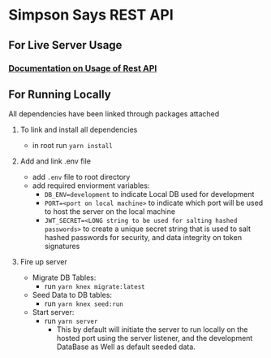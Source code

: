 # Simpson Says REST API
## For Live Server Usage
### [Documentation on Usage of Rest API](http://simpsonsaysapidocs.surge.sh)
## **For Running Locally**

All dependencies have been linked through packages attached
1. To link and install all dependencies
    * in root run `yarn install`
    
1. Add and link .env file
    * add `.env` file to root directory
    * add required enviorment variables:
        * `DB_ENV=development` to indicate Local DB used for development
        * `PORT=<port on local machine>` to indicate which port will be used to host the server on the local machine
        * `JWT_SECRET=<LONG string to be used for salting hashed passwords>` to create a unique secret string that is used to salt hashed passwords for security, and data integrity on token signatures

1. Fire up server
    * Migrate DB Tables:
        * run `yarn knex migrate:latest`
    * Seed Data to DB tables:
        * run `yarn knex seed:run`
    * Start server:
        * run `yarn server`
            * This by default will initiate the server to run locally on the hosted port using the server listener, and the development DataBase as Well as default seeded data.
    